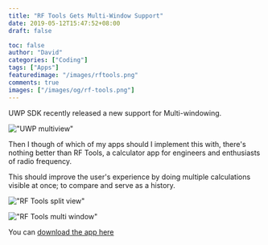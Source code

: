 ```yaml
---
title: "RF Tools Gets Multi-Window Support"
date: 2019-05-12T15:47:52+08:00
draft: false

toc: false
author: "David"
categories: ["Coding"]
tags: ["Apps"]
featuredimage: "/images/rftools.png"
comments: true
images: ["/images/og/rf-tools.png"]
---
```


UWP SDK recently released a new support for Multi-windowing.

!["UWP multiview"](https://docs.microsoft.com/en-us/windows/uwp/design/layout/images/multi-view.gif)

Then I though of which of my apps should I implement this with, there's nothing better than RF Tools, a calculator app for engineers and enthusiasts of radio frequency.

This should improve the user's experience by doing multiple calculations visible at once; to compare and serve as a history.

!["RF Tools split view"](https://store-images.s-microsoft.com/image/apps.60377.13510798887994336.0ea597cf-9876-450a-a556-970e65ee2c51.fb038e62-7867-47a6-bab5-f147dbc3fc88?w=1399&h=787&q=90&format=jpg)

!["RF Tools multi window"](https://store-images.s-microsoft.com/image/apps.52167.13510798887994336.0ea597cf-9876-450a-a556-970e65ee2c51.1e574b1f-3491-4f87-b7e1-ad518a098b1f?w=1399&h=787&q=90&format=jpg)

You can <a href="https://www.microsoft.com/en-us/p/rf-tools/9nblggh41btt" target="_blank">download the app here</a>
